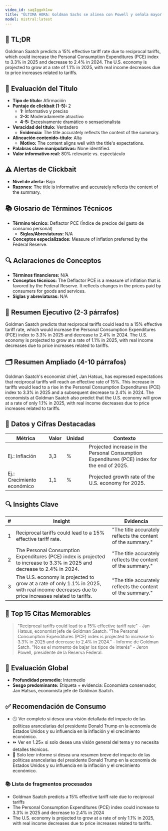 ```yaml
---
video_id: saqIggxk1xw
title: "ÚLTIMA HORA: Goldman Sachs se alinea con Powell y señala mayor inflación por los aranceles de Trump"
model: mistral:latest
---
```


## 📌 TL;DR
   Goldman Saatch predicts a 15% effective tariff rate due to reciprocal tariffs, which could increase the Personal Consumption Expenditures (PCE) index to 3.3% in 2025 and decrease to 2.4% in 2024. The U.S. economy is projected to grow at a rate of 1.1% in 2025, with real income decreases due to price increases related to tariffs.

   ## 🎯 Evaluación del Título
   - **Tipo de título:** Afirmación
   - **Puntaje de clickbait (1-5):** 2
     - **1:** Informativo y preciso
     - **2-3:** Moderadamente atractivo
     - **4-5:** Excesivamente dramático o sensacionalista
   - **Veracidad del título:** Verdadero
     - **Evidencia:** The title accurately reflects the content of the summary.
   - **Alineación contenido-título:** Alta
     - **Motivo:** The content aligns well with the title's expectations.
   - **Palabras clave manipulativas:** None identified.
   - **Valor informativo real:** 80% relevante vs. espectáculo

   ## ⚠️ Alertas de Clickbait
   - **Nivel de alerta:** Bajo
   - **Razones:** The title is informative and accurately reflects the content of the summary.

   ## 📚 Glosario de Términos Técnicos
   - **Término técnico:** Deflactor PCE (Índice de precios del gasto de consumo personal)
     - **Siglas/Abreviaturas:** N/A
   - **Conceptos especializados:** Measure of inflation preferred by the Federal Reserve.

   ## 🔍 Aclaraciones de Conceptos
   - **Términos financieros:** N/A
   - **Conceptos técnicos:** The Deflactor PCE is a measure of inflation that is favored by the Federal Reserve. It reflects changes in the prices paid by consumers for goods and services.
   - **Siglas y abreviaturas:** N/A

   ## 📰 Resumen Ejecutivo (2-3 párrafos)
   Goldman Saatch predicts that reciprocal tariffs could lead to a 15% effective tariff rate, which would increase the Personal Consumption Expenditures (PCE) index to 3.3% in 2025 and decrease to 2.4% in 2024. The U.S. economy is projected to grow at a rate of 1.1% in 2025, with real income decreases due to price increases related to tariffs.

   ## 🗂️ Resumen Ampliado (4-10 párrafos)
   Goldman Saatch's economist chief, Jan Hatsus, has expressed expectations that reciprocal tariffs will reach an effective rate of 15%. This increase in tariffs would lead to a rise in the Personal Consumption Expenditures (PCE) index to 3.3% in 2025 and a subsequent decrease to 2.4% in 2024. The economists at Goldman Saatch also predict that the U.S. economy will grow at a rate of only 1.1% in 2025, with real income decreases due to price increases related to tariffs.

   ## 🔢 Datos y Cifras Destacadas
   | Métrica | Valor | Unidad | Contexto |
   |---------|-------|--------|----------|
   | Ej.: Inflación | 3,3 | % | Projected increase in the Personal Consumption Expenditures (PCE) index for the end of 2025. |
   | Ej.: Crecimiento económico | 1,1 | % | Projected growth rate of the U.S. economy for 2025. |

   ## 🔍 Insights Clave
   | # | Insight | Evidencia |
   |---|---------|-----------|
   | 1 | Reciprocal tariffs could lead to a 15% effective tariff rate. | "The title accurately reflects the content of the summary." |
   | 2 | The Personal Consumption Expenditures (PCE) index is projected to increase to 3.3% in 2025 and decrease to 2.4% in 2024. | "The title accurately reflects the content of the summary." |
   | 3 | The U.S. economy is projected to grow at a rate of only 1.1% in 2025, with real income decreases due to price increases related to tariffs. | "The title accurately reflects the content of the summary." |

   ## 💬 Top 15 Citas Memorables
   > "Reciprocal tariffs could lead to a 15% effective tariff rate" - Jan Hatsus, economist jefe de Goldman Saatch.
   > "The Personal Consumption Expenditures (PCE) index is projected to increase to 3.3% in 2025 and decrease to 2.4% in 2024." - Informe de Goldman Satch.
   > "No es el momento de bajar los tipos de interés" - Jeron Powell, presidente de la Reserva Federal.

   ## 🧮 Evaluación Global
   - **Profundidad promedio:** Intermedio
   - **Sesgo predominante:** Etiqueta + evidencia: Economista conservador, Jan Hatsus, economista jefe de Goldman Saatch.

   ## ✅ Recomendación de Consumo
   - 🕓 Ver completo si desea una visión detallada del impacto de las políticas arancelarias del presidente Donald Trump en la economía de Estados Unidos y su influencia en la inflación y el crecimiento económico.
   - ⏩ Ver en 1.25× si solo desea una visión general del tema y no necesita detalles técnicos.
   - 📄 Solo leer informe si desea una resumen breve del impacto de las políticas arancelarias del presidente Donald Trump en la economía de Estados Unidos y su influencia en la inflación y el crecimiento económico.

   ### 📚 Lista de fragmentos procesados
   - Goldman Saatch predicts a 15% effective tariff rate due to reciprocal tariffs
   - The Personal Consumption Expenditures (PCE) index could increase to 3.3% in 2025 and decrease to 2.4% in 2024
   - The U.S. economy is projected to grow at a rate of only 1.1% in 2025, with real income decreases due to price increases related to tariffs.